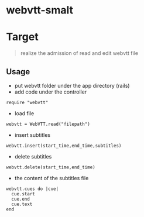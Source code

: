 # webvtt-smalt
Target
=========================
>realize the admission of read and edit webvtt file

Usage
---------------------------------------------
* put webvtt folder under the app directory (rails)
* add code under the controller
 ```
 require "webvtt"  
 ```
 
* load file

 ```
 webvtt = WebVTT.read("filepath")
 ``` 
 
* insert subtitles

 ```
 webvtt.insert(start_time,end_time,subtitles)
 ``` 
 
* delete subtitles

 ```
 webvtt.delete(start_time,end_time)
 ```
 
* the content of the subtitles file

 ```
 webvtt.cues do |cue|
   cue.start
   cue.end
   cue.text
 end
 ```  
